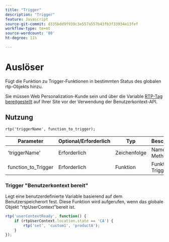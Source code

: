 ```yaml
---
title: "Trigger"
description: "Trigger"
feature: Javascript
source-git-commit: d335bdd9f939c3e557a557b43fb3f33934e13fef
workflow-type: tm+mt
source-wordcount: '80'
ht-degree: 11%

---
```



# Auslöser

Fügt die Funktion zu Trigger-Funktionen in bestimmten Status des globalen rtp-Objekts hinzu.

Sie müssen Web Personalization-Kunde sein und über die Variable [RTP-Tag bereitgestellt](https://experienceleague.adobe.com/en/docs/marketo/using/product-docs/web-personalization/rtp-tag-implementation/deploy-the-rtp-javascript) auf Ihrer Site vor der Verwendung der Benutzerkontext-API.

## Nutzung

`rtp('triggerName', function_to_trigger);`

| Parameter | Optional/Erforderlich | Typ | Beschreibung |
|---------------------|-------------------|----------|----------------------|
| &#39;triggerName&#39; | Erforderlich | Zeichenfolge | Name der Methode. |
| function_to_Trigger | Erforderlich | Funktion | Funktion zum Trigger. |


### Trigger &quot;Benutzerkontext bereit&quot;

Legt eine benutzerdefinierte Variable basierend auf dem Benutzerspeicherort fest. Diese Funktion wird aufgerufen, wenn das globale Objekt &quot;rtpUserContext&quot;bereit ist.

```javascript
rtp('userContextReady', function() {
    if (rtpUserContext.location.state == 'CA') {
        rtp('set', 'custom1', 'productA');
    }
});
```
